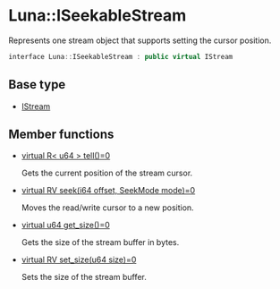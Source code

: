 # Luna::ISeekableStream
Represents one stream object that supports setting the cursor position. 

```c++
interface Luna::ISeekableStream : public virtual IStream
```

## Base type
* [IStream](struct_luna_1_1_i_stream.md)
## Member functions
* [virtual R< u64 > tell()=0](struct_luna_1_1_i_seekable_stream_1a62f27c4617444c74fd3c5e30fa146020.md)

    Gets the current position of the stream cursor. 

* [virtual RV seek(i64 offset, SeekMode mode)=0](struct_luna_1_1_i_seekable_stream_1adeb5573a1c9e9aadf7c4f21a9d765a21.md)

    Moves the read/write cursor to a new position. 

* [virtual u64 get_size()=0](struct_luna_1_1_i_seekable_stream_1a4dbeb603c9f042cd59f6c5e60f5deeaf.md)

    Gets the size of the stream buffer in bytes. 

* [virtual RV set_size(u64 size)=0](struct_luna_1_1_i_seekable_stream_1a2aa8f3bce4e55eacddc0a759319a6272.md)

    Sets the size of the stream buffer. 


